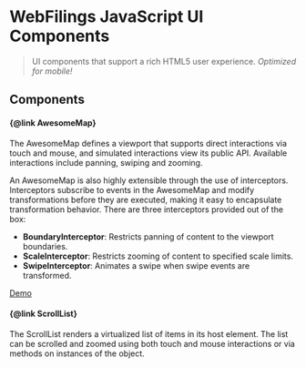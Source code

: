 WebFilings JavaScript UI Components
===================================

> UI components that support a rich HTML5 user experience. _Optimized for mobile!_

Components
-----------------------------------

#### {@link AwesomeMap}

The AwesomeMap defines a viewport that supports direct interactions via touch and mouse,
and simulated interactions view its public API.
Available interactions include panning, swiping and zooming.

An AwesomeMap is also highly extensible through the use of interceptors.
Interceptors subscribe to events in the AwesomeMap and modify transformations
before they are executed, making it easy to encapsulate transformation behavior.
There are three interceptors provided out of the box:

- **BoundaryInterceptor**: Restricts panning of content to the viewport boundaries.
- **ScaleInterceptor**: Restricts zooming of content to specified scale limits.
- **SwipeInterceptor**: Animates a swipe when swipe events are transformed.

[Demo](https://webfilings.box.com/shared/static/4aj3gfi3u2hmkqueashm.mov)

#### {@link ScrollList}

The ScrollList renders a virtualized list of items in its host element.
The list can be scrolled and zoomed using both touch and mouse interactions
or via methods on instances of the object.
